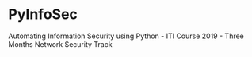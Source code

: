 # PyInfoSec
Automating Information Security using Python - ITI Course 2019 - Three Months Network Security Track
